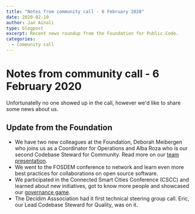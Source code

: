 ```yaml
---
title: "Notes from community call - 6 February 2020"
date: 2020-02-10
author: Jan Ainali
type: blogpost
excerpt: Recent news roundup from the Foundation for Public Code.
categories:
  - Community call
---
```


# Notes from community call - 6 February 2020

Unfortunatelly no one showed up in the call, however we'd like to share some news about us.

## Update from the Foundation

* We have two new colleagues at the Foundation, Deborah Meibergen who joins us as a Coordinator for Operations and Alba Roza who is our second Codebase Steward for Community. Read more on our [team presentation](https://publiccode.net/team/).
* We went to the FOSDEM conference to network and learn even more best practices for collaborations on open source software.
* We participated in the Connected Smart Cities Conference (CSCC) and learned about new initiatives, got to know more people and showcased our [governance game](https://github.com/publiccodenet/governance-game).
* The Decidim Asssociation had it first technical steering group call. Eric, our Lead Codebase Steward for Quality, was on it.
